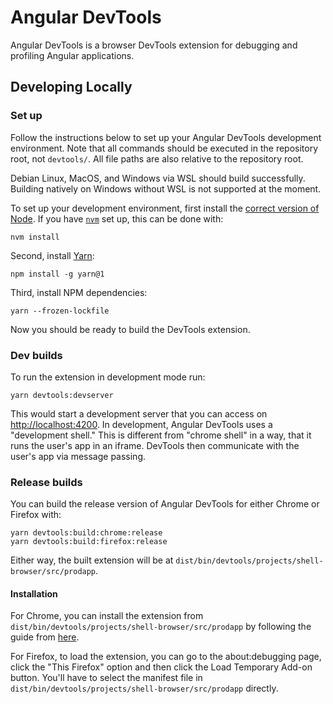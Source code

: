 # Angular DevTools

Angular DevTools is a browser DevTools extension for debugging and profiling Angular applications.

## Developing Locally

<!-- This duplicates some general content for setting up the angular/angular repository, however it is important to
     have complete instructions here for Mozilla Add-On reviewers who need to be able to reproduce Angular DevTools
     builds and will use the same documentation. -->

### Set up

Follow the instructions below to set up your Angular DevTools development
environment. Note that all commands should be executed in the repository root, not
`devtools/`. All file paths are also relative to the repository root.

Debian Linux, MacOS, and Windows via WSL should build successfully. Building
natively on Windows without WSL is not supported at the moment.

To set up your development environment, first install the [correct version of Node](/.nvmrc). If you have
[`nvm`](https://github.com/nvm-sh/nvm) set up, this can be done with:

```shell
nvm install
```

Second, install [Yarn](https://classic.yarnpkg.com/en/):

```shell
npm install -g yarn@1
```

Third, install NPM dependencies:

```shell
yarn --frozen-lockfile
```

Now you should be ready to build the DevTools extension.

### Dev builds

To run the extension in development mode run:

```shell
yarn devtools:devserver
```

This would start a development server that you can access on <http://localhost:4200>. In development, Angular DevTools
uses a "development shell." This is different from "chrome shell" in a way, that it runs the user's app in an iframe.
DevTools then communicate with the user's app via message passing.

### Release builds

You can build the release version of Angular DevTools for either Chrome or Firefox with:

```shell
yarn devtools:build:chrome:release
yarn devtools:build:firefox:release
```

Either way, the built extension will be at `dist/bin/devtools/projects/shell-browser/src/prodapp`.

#### Installation

For Chrome, you can install the extension from `dist/bin/devtools/projects/shell-browser/src/prodapp` by following the
guide from [here](https://developer.chrome.com/docs/extensions/get-started/tutorial/hello-world#load-unpacked).

For Firefox, to load the extension, you can go to the about:debugging page, click the "This Firefox" option and then
click the Load Temporary Add-on button. You'll have to select the manifest file in
`dist/bin/devtools/projects/shell-browser/src/prodapp` directly.


